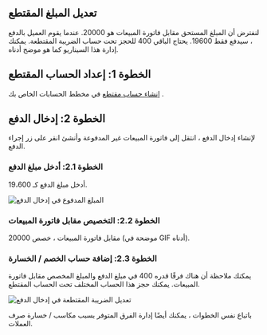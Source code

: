 ## تعديل المبلغ المقتطع

لنفترض أن المبلغ المستحق مقابل فاتورة المبيعات هو 20000. عندما يقوم العميل بالدفع ، سيدفع فقط 19600. يحتاج الباقي 400 للحجز تحت حساب الضريبة المقتطعة. يمكنك إدارة هذا السيناريو كما هو موضح أدناه.

## الخطوة 1: إعداد الحساب المقتطع

[إنشاء حساب مقتطع](https://docs.erpnext.com/docs/v13/user/manual/en/accounts/chart-of-accounts#1-how-to-createedit-accounts) في مخطط الحسابات الخاص بك .

## الخطوة 2: إدخال الدفع

لإنشاء إدخال الدفع ، انتقل إلى فاتورة المبيعات غير المدفوعة وأنشئ انقر على زر إجراء الدفع.

### الخطوة 2.1: أدخل مبلغ الدفع

أدخل مبلغ الدفع كـ 19،600.

![المبلغ المدفوع في إدخال الدفع](https://docs.erpnext.com/files/paid-amount-in-payment-entry.png)

### الخطوة 2.2: التخصيص مقابل فاتورة المبيعات

مقابل فاتورة المبيعات ، خصص 20000 (موضحة في GIF أدناه).

### الخطوة 2.3: إضافة حساب الخصم / الخسارة

يمكنك ملاحظة أن هناك فرقًا قدره 400 في مبلغ الدفع والمبلغ المخصص مقابل فاتورة المبيعات. يمكنك حجز هذا الحساب المختلف تحت الحساب المقتطع.

![تعديل الضريبة المقتطعة في إدخال الدفع](https://docs.erpnext.com/files/tax-withheld-adjustment-in-payment-entry.gif)

باتباع نفس الخطوات ، يمكنك أيضًا إدارة الفرق المتوفر بسبب مكاسب / خسارة صرف العملات.